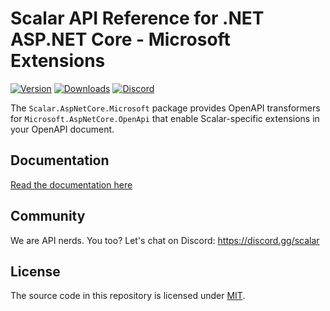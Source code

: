 # Scalar API Reference for .NET ASP.NET Core - Microsoft Extensions

[![Version](https://img.shields.io/nuget/v/Scalar.AspNetCore.Microsoft)](https://www.nuget.org/packages/Scalar.AspNetCore.Microsoft)
[![Downloads](https://img.shields.io/nuget/dt/Scalar.AspNetCore.Microsoft)](https://www.nuget.org/packages/Scalar.AspNetCore.Microsoft)
[![Discord](https://img.shields.io/discord/1135330207960678410?style=flat&color=5865F2)](https://discord.gg/scalar)

The `Scalar.AspNetCore.Microsoft` package provides OpenAPI transformers for `Microsoft.AspNetCore.OpenApi` that enable Scalar-specific extensions in your OpenAPI document.

## Documentation

[Read the documentation here](https://guides.scalar.com/scalar/scalar-api-references/integrations/net-aspnet-core/openapi-extensions)

## Community

We are API nerds. You too? Let's chat on Discord: <https://discord.gg/scalar>

## License

The source code in this repository is licensed under [MIT](https://github.com/scalar/scalar/blob/main/LICENSE).
